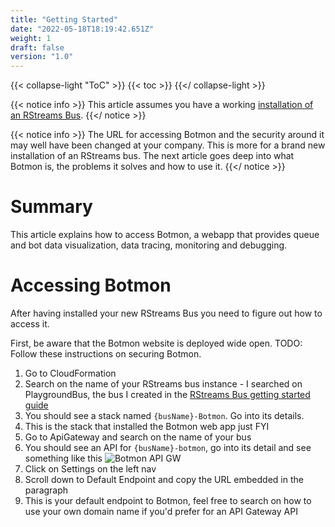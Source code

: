 ```yaml
---
title: "Getting Started"
date: "2022-05-18T18:19:42.651Z"
weight: 1
draft: false
version: "1.0"
---
```


{{< collapse-light "ToC" >}}
{{< toc  >}}
{{</ collapse-light >}}

{{< notice info >}}
This article assumes you have a working [installation of an RStreams Bus](../../rstreams-bus/getting-started).
{{</ notice >}}

{{< notice info >}}
The URL for accessing Botmon and the security around it may well have been changed at your company.  This is more for a brand new installation
of an RStreams bus. The next article goes deep into what Botmon is, the problems it solves and how to use it.
{{</ notice >}}
# Summary
This article explains how to access Botmon, a webapp that provides queue and bot data visualization, data tracing, monitoring
and debugging.

# Accessing Botmon
After having installed your new RStreams Bus you need to figure out how to access it.

First, be aware that the Botmon website is deployed wide open.  TODO: Follow these instructions on securing Botmon.

1. Go to CloudFormation
1. Search on the name of your RStreams bus instance - I searched on PlaygroundBus, the bus I created in the
[RStreams Bus getting started guide](../../rstreams-bus/getting-started)
1. You should see a stack named `{busName}-Botmon`.  Go into its details.
1. This is the stack that installed the Botmon web app just FYI
1. Go to ApiGateway and search on the name of your bus
1. You should see an API for `{busName}-botmon`, go into its detail and see something like this
![Botmon API GW](../images/botmon-api-gw.png "420px|center")
1. Click on Settings on the left nav
1. Scroll down to Default Endpoint and copy the URL embedded in the paragraph
1. This is your default endpoint to Botmon, feel free to search on how to use your own domain name if you'd prefer for an API Gateway API